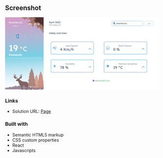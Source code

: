 ## Screenshot
![Design preview ](./src/Img/ScreenshotWEATHER%20KOPPO.png)

### Links

- Solution URL: [Page](https://javier1793-op.github.io/weather/)


### Built with

- Semantic HTML5 markup
- CSS custom properties
- React
- Javascripts